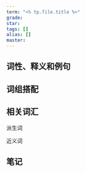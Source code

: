 ```yaml
---
term: "<% tp.file.title %>"
grade: 
star: 
tags: []
alias: []
master: 
---
```


## 词性、释义和例句

## 词组搭配

## 相关词汇

派生词

近义词

## 笔记
